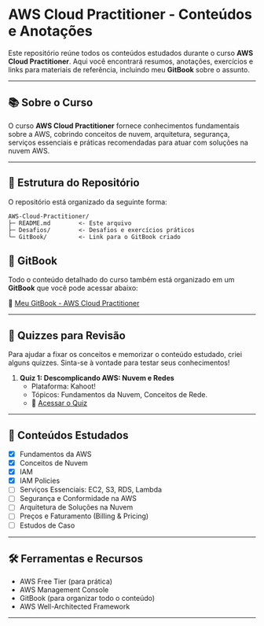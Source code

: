 # AWS Cloud Practitioner - Conteúdos e Anotações

Este repositório reúne todos os conteúdos estudados durante o curso **AWS Cloud Practitioner**. Aqui você encontrará resumos, anotações, exercícios e links para materiais de referência, incluindo meu **GitBook** sobre o assunto.

---

## 📚 Sobre o Curso

O curso **AWS Cloud Practitioner** fornece conhecimentos fundamentais sobre a AWS, cobrindo conceitos de nuvem, arquitetura, segurança, serviços essenciais e práticas recomendadas para atuar com soluções na nuvem AWS.

---

## 📝 Estrutura do Repositório

O repositório está organizado da seguinte forma:

```
AWS-Cloud-Practitioner/
├─ README.md        <- Este arquivo
├─ Desafios/        <- Desafios e exercícios práticos
└─ GitBook/         <- Link para o GitBook criado
````

## 📖 GitBook

Todo o conteúdo detalhado do curso também está organizado em um **GitBook** que você pode acessar abaixo:

🔗 [Meu GitBook - AWS Cloud Practitioner](https://singrid.gitbook.io/awsnotes/)

---

## 🧠 Quizzes para Revisão

Para ajudar a fixar os conceitos e memorizar o conteúdo estudado, criei alguns quizzes. Sinta-se à vontade para testar seus conhecimentos!

1.  **Quiz 1: Descomplicando AWS: Nuvem e Redes**
    * Plataforma: Kahoot!
    * Tópicos: Fundamentos da Nuvem, Conceitos de Rede.
    * 🔗 [Acessar o Quiz](https://create.kahoot.it/share/quiz-descomplicando-aws-nuvem-e-redes/393369a5-46ea-4e86-9a01-b4b6530369c8)

---

## 📌 Conteúdos Estudados

- [x] Fundamentos da AWS
- [x] Conceitos de Nuvem
- [X] IAM
- [X] IAM Policies
- [ ] Serviços Essenciais: EC2, S3, RDS, Lambda
- [ ] Segurança e Conformidade na AWS
- [ ] Arquitetura de Soluções na Nuvem
- [ ] Preços e Faturamento (Billing & Pricing)
- [ ] Estudos de Caso

---

## 🛠️ Ferramentas e Recursos

- AWS Free Tier (para prática)
- AWS Management Console
- GitBook (para organizar todo o conteúdo)
- AWS Well-Architected Framework

---


